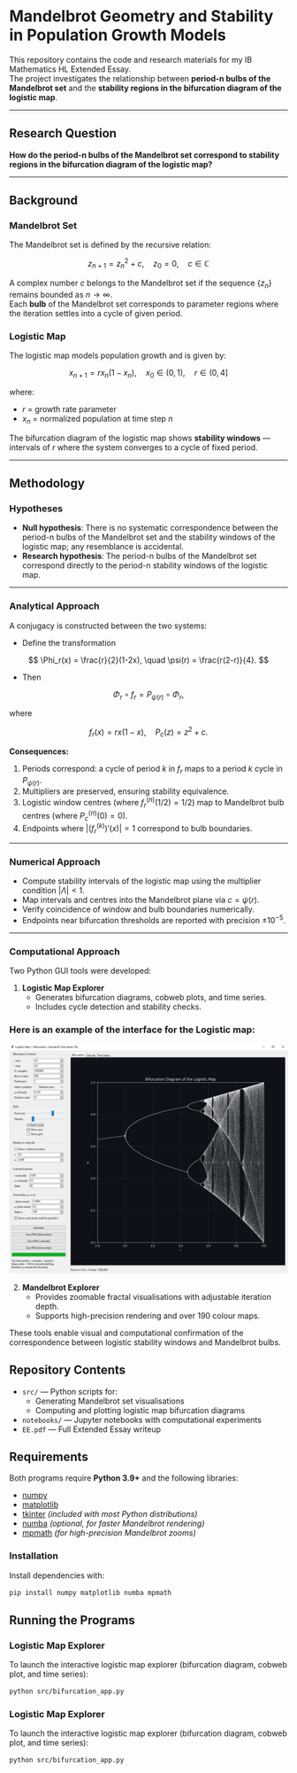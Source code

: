 # Mandelbrot Geometry and Stability in Population Growth Models

This repository contains the code and research materials for my IB Mathematics HL Extended Essay.  
The project investigates the relationship between **period-n bulbs of the Mandelbrot set** and the **stability regions in the bifurcation diagram of the logistic map**.

---

## Research Question

**How do the period-n bulbs of the Mandelbrot set correspond to stability regions in the bifurcation diagram of the logistic map?**

---

## Background

### Mandelbrot Set

The Mandelbrot set is defined by the recursive relation:

$$
z_{n+1} = z_n^2 + c, \quad z_0 = 0, \quad c \in \mathbb{C}
$$

A complex number $c$ belongs to the Mandelbrot set if the sequence $\{z_n\}$ remains bounded as $n \to \infty$.  
Each **bulb** of the Mandelbrot set corresponds to parameter regions where the iteration settles into a cycle of given period.

### Logistic Map

The logistic map models population growth and is given by:

$$
x_{n+1} = r x_n (1 - x_n), \quad x_0 \in (0,1), \quad r \in (0,4]
$$

where:
- $r$ = growth rate parameter  
- $x_n$ = normalized population at time step $n$

The bifurcation diagram of the logistic map shows **stability windows** — intervals of $r$ where the system converges to a cycle of fixed period.

---

## Methodology

### Hypotheses
- **Null hypothesis**: There is no systematic correspondence between the period-n bulbs of the Mandelbrot set and the stability windows of the logistic map; any resemblance is accidental.  
- **Research hypothesis**: The period-n bulbs of the Mandelbrot set correspond directly to the period-n stability windows of the logistic map.

---

### Analytical Approach
A conjugacy is constructed between the two systems:

- Define the transformation  

$$
\Phi_r(x) = \frac{r}{2}(1-2x), \quad \psi(r) = \frac{r(2-r)}{4}.
$$

- Then  

$$
\Phi_r \circ f_r = P_{\psi(r)} \circ \Phi_r,
$$  

where  

$$
f_r(x) = r x(1-x), \quad P_c(z) = z^2 + c.
$$


**Consequences:**
1. Periods correspond: a cycle of period $k$ in $f_r$ maps to a period $k$ cycle in $P_{\psi(r)}$.  
2. Multipliers are preserved, ensuring stability equivalence.  
3. Logistic window centres (where $f_r^{(n)}(1/2)=1/2$) map to Mandelbrot bulb centres (where $P_c^{(n)}(0)=0$).  
4. Endpoints where $\lvert (f_r^{(k)})'(x) \rvert = 1$ correspond to bulb boundaries.

---

### Numerical Approach
- Compute stability intervals of the logistic map using the multiplier condition $\lvert \Lambda \rvert < 1$.  
- Map intervals and centres into the Mandelbrot plane via $c = \psi(r)$.  
- Verify coincidence of window and bulb boundaries numerically.  
- Endpoints near bifurcation thresholds are reported with precision $\pm 10^{-5}$.

---

### Computational Approach
Two Python GUI tools were developed:

1. **Logistic Map Explorer**  
   - Generates bifurcation diagrams, cobweb plots, and time series.  
   - Includes cycle detection and stability checks.
  
### Here is an example of the interface for the Logistic map:
![Bifurcation Diagram](figures/Logistic_Map/Bifurcation_interface.PNG)

2. **Mandelbrot Explorer**  
   - Provides zoomable fractal visualisations with adjustable iteration depth.  
   - Supports high-precision rendering and over 190 colour maps.  

These tools enable visual and computational confirmation of the correspondence between logistic stability windows and Mandelbrot bulbs.


## Repository Contents

- `src/` — Python scripts for:
  - Generating Mandelbrot set visualisations
  - Computing and plotting logistic map bifurcation diagrams
- `notebooks/` — Jupyter notebooks with computational experiments
- `EE.pdf` — Full Extended Essay writeup

## Requirements

Both programs require **Python 3.9+** and the following libraries:

- [numpy](https://numpy.org/)  
- [matplotlib](https://matplotlib.org/)  
- [tkinter](https://docs.python.org/3/library/tkinter.html) *(included with most Python distributions)*  
- [numba](https://numba.pydata.org/) *(optional, for faster Mandelbrot rendering)*  
- [mpmath](https://mpmath.org/) *(for high-precision Mandelbrot zooms)*  

### Installation

Install dependencies with:

```bash
pip install numpy matplotlib numba mpmath
```

## Running the Programs

### Logistic Map Explorer
To launch the interactive logistic map explorer (bifurcation diagram, cobweb plot, and time series):

```bash
python src/bifurcation_app.py
```

### Logistic Map Explorer
To launch the interactive logistic map explorer (bifurcation diagram, cobweb plot, and time series):

```bash
python src/bifurcation_app.py
```


